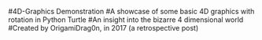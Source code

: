 #4D-Graphics Demonstration
#A showcase of some basic 4D graphics with rotation in Python Turtle
#An insight into the bizarre 4 dimensional world
#Created by OrigamiDrag0n, in 2017 (a retrospective post)

